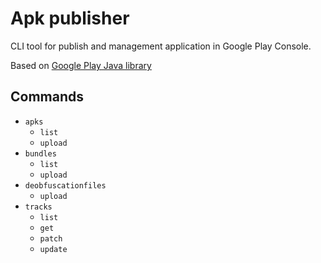 # Apk publisher
CLI tool for publish and management application in Google Play Console.

Based on [Google Play Java library](https://developers.google.com/android-publisher/api-ref)

## Commands
- `apks`
  - `list`
  - `upload`
- `bundles`
  - `list`
  - `upload`
- `deobfuscationfiles`
  - `upload`
- `tracks`
  - `list`
  - `get`
  - `patch`
  - `update`
